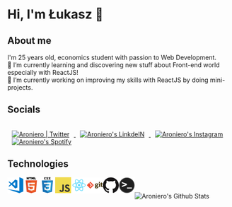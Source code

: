 # Hi, I'm Łukasz 👋 

## About me 
I'm 25 years old, economics student with passion to Web Development. <br>
🌱 I’m currently learning and discovering new stuff about Front-end world especially with ReactJS! <br>
🔭 I’m currently working on improving my skills with ReactJS by doing mini-projects.

## Socials
<p align="left">
<br/>
<a href="https://twitter.com/_Aroniero"  >
  <img alt="Aroniero | Twitter" width="35px" hspace="10px"  src="https://image.flaticon.com/icons/svg/2111/2111703.svg" />
</a>
<a href="https://www.linkedin.com/in/%C5%82ukasz-godlewski-9077051b3/">
  <img alt="Aroniero's LinkdeIN" width="35px" hspace="10px" src="https://image.flaticon.com/icons/svg/2111/2111465.svg" />
</a>
<a href="https://www.instagram.com/_aroniero/">
  <img alt="Aroniero's Instagram" width="35px" hspace="10px" src="https://image.flaticon.com/icons/svg/2111/2111421.svg" />
</a>
<a href="https://open.spotify.com/user/aroniero">
  <img alt="Aroniero's Spotify" width="35px" hspace="10px" src="https://image.flaticon.com/icons/svg/2111/2111627.svg" />
</a>
</p>


## Technologies 

<img align="left" alt="Visual Studio Code" width="36px" src="https://raw.githubusercontent.com/github/explore/80688e429a7d4ef2fca1e82350fe8e3517d3494d/topics/visual-studio-code/visual-studio-code.png" />
<img align="left" alt="HTML5" width="36px" src="https://raw.githubusercontent.com/github/explore/80688e429a7d4ef2fca1e82350fe8e3517d3494d/topics/html/html.png" />
<img align="left" alt="CSS3" width="36px" src="https://raw.githubusercontent.com/github/explore/80688e429a7d4ef2fca1e82350fe8e3517d3494d/topics/css/css.png" />
<img align="left" alt="JavaScript" width="36px" src="https://raw.githubusercontent.com/github/explore/80688e429a7d4ef2fca1e82350fe8e3517d3494d/topics/javascript/javascript.png" />
<img align="left" alt="React" width="36px" src="https://raw.githubusercontent.com/github/explore/80688e429a7d4ef2fca1e82350fe8e3517d3494d/topics/react/react.png" />
<img align="left" alt="Git" width="36px" src="https://raw.githubusercontent.com/github/explore/80688e429a7d4ef2fca1e82350fe8e3517d3494d/topics/git/git.png" />
<img align="left" alt="GitHub" width="36px" src="https://raw.githubusercontent.com/github/explore/78df643247d429f6cc873026c0622819ad797942/topics/github/github.png" />
<img align="left" alt="Terminal" width="36px" src="https://raw.githubusercontent.com/github/explore/80688e429a7d4ef2fca1e82350fe8e3517d3494d/topics/terminal/terminal.png" />

</br>
</br>
<img align="left" alt="Aroniero's Github Stats" src="https://github-readme-stats.codestackr.vercel.app/api?username=Aroniero&show_icons=true&hide_border=true" />



